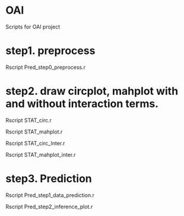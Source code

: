 # OAI
Scripts for OAI project

# step1. preprocess

Rscript Pred_step0_preprocess.r

# step2. draw circplot, mahplot with and without interaction terms.

Rscript STAT_circ.r

Rscript STAT_mahplot.r

Rscript STAT_circ_Inter.r

Rscript STAT_mahplot_inter.r

# step3. Prediction

Rscript Pred_step1_data_prediction.r

Rscript Pred_step2_inference_plot.r








